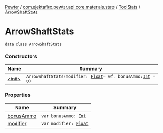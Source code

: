 [Pewter](../../../index.md) / [com.ejektaflex.pewter.api.core.materials.stats](../../index.md) / [ToolStats](../index.md) / [ArrowShaftStats](./index.md)

# ArrowShaftStats

`data class ArrowShaftStats`

### Constructors

| Name | Summary |
|---|---|
| [&lt;init&gt;](-init-.md) | `ArrowShaftStats(modifier: `[`Float`](https://kotlinlang.org/api/latest/jvm/stdlib/kotlin/-float/index.html)` = 0f, bonusAmmo: `[`Int`](https://kotlinlang.org/api/latest/jvm/stdlib/kotlin/-int/index.html)` = 0)` |

### Properties

| Name | Summary |
|---|---|
| [bonusAmmo](bonus-ammo.md) | `var bonusAmmo: `[`Int`](https://kotlinlang.org/api/latest/jvm/stdlib/kotlin/-int/index.html) |
| [modifier](modifier.md) | `var modifier: `[`Float`](https://kotlinlang.org/api/latest/jvm/stdlib/kotlin/-float/index.html) |
